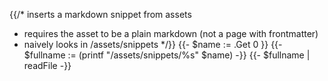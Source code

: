 {{/* inserts a markdown snippet from assets 
   * requires the asset to be a plain markdown (not a page with frontmatter)
   * naively looks in /assets/snippets
   */}}
{{- $name := .Get 0 }}
{{- $fullname := (printf "/assets/snippets/%s" $name) -}}
{{- $fullname | readFile -}}